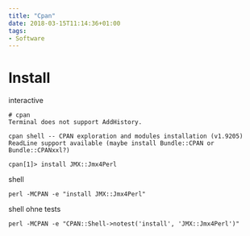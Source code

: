 ```yaml
---
title: "Cpan"
date: 2018-03-15T11:14:36+01:00
tags:
- Software
---
```


# Install

interactive

```
# cpan
Terminal does not support AddHistory.

cpan shell -- CPAN exploration and modules installation (v1.9205)
ReadLine support available (maybe install Bundle::CPAN or Bundle::CPANxxl?)

cpan[1]> install JMX::Jmx4Perl
```

shell

```
perl -MCPAN -e "install JMX::Jmx4Perl"
```

shell ohne tests

```
perl -MCPAN -e "CPAN::Shell->notest('install', 'JMX::Jmx4Perl')"
```